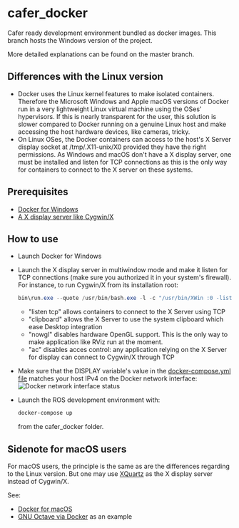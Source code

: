# cafer_docker
Cafer ready development environment bundled as docker images. This branch hosts the Windows version of the project.

More detailed explanations can be found on the master branch.

## Differences with the Linux version

- Docker uses the Linux kernel features to make isolated containers. Therefore the Microsoft Windows and Apple macOS versions of Docker run in a very lightweight Linux virtual machine using the OSes' hypervisors. If this is nearly transparent for the user, this solution is slower compared to Docker running on a genuine Linux host and make accessing the host hardware devices, like cameras, tricky.
- On Linux OSes, the Docker containers can access to the host's X Server display socket at /tmp/.X11-unix/X0 provided they have the right permissions. As Windows and macOS don't have a X display server, one must be installed and listen for TCP connections as this is the only way for containers to connect to the X server on these systems.

## Prerequisites

- [Docker for Windows](https://docs.docker.com/docker-for-windows/)
- [A X display server like Cygwin/X](http://x.cygwin.com/docs/ug/setup-cygwin-x-installing.html)

## How to use

- Launch Docker for Windows
- Launch the X display server in multiwindow mode and make it listen for TCP connections (make sure you authorized it in your system's firewall). For instance, to run Cygwin/X from its installation root:

    ```Powershell
    bin\run.exe --quote /usr/bin/bash.exe -l -c "/usr/bin/XWin :0 -listen tcp -multiwindow -clipboard -nowgl -ac"
    ``` 
    - "listen tcp" allows containers to connect to the X Server using TCP
    - "clipboard" allows the X Server to use the system clipboard which ease Desktop integration
    - "nowgl" disables hardware OpenGL support. This is the only way to make application like RViz run at the moment.
    - "ac" disables acces control: any application relying on the X Server for display can connect to Cygwin/X through TCP
- Make sure that the DISPLAY variable's value in the [docker-compose.yml file](https://github.com/robotsthatdream/cafer_docker/blob/windows/docker-compose.yml#L45) matches your host IPv4 on the Docker network interface: ![Docker network interface status](http://gdurl.com/jfIo)
- Launch the ROS development environment with:

    ```Powershell
    docker-compose up
    ```
    from the cafer_docker folder.
    
## Sidenote for macOS users

For macOS users, the principle is the same as are the differences regarding to the Linux version. But one may use [XQuartz](https://xquartz.macosforge.org/trac) as the X display server instead of Cygwin/X.
 
See: 
- [Docker for macOS](https://docs.docker.com/engine/installation/mac/)
- [GNU Octave via Docker](http://blog.ctaggart.com/2016/03/gnu-octave-via-docker-x11.html) as an example

